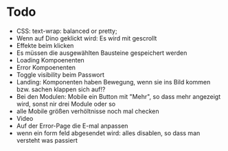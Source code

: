 # Todo
* CSS: text-wrap: balanced or pretty;
* Wenn auf Dino geklickt wird: Es wird mit gescrollt
* Effekte beim klicken
* Es müssen die ausgewählten Bausteine gespeichert werden
* Loading Kompoenenten
* Error Kompoenenten
* Toggle visibility beim Passwort
* Landing: Komponenten haben Bewegung, wenn sie ins Bild kommen bzw. sachen klappen sich auf!?
* Bei den Modulen: Mobile ein Button mit "Mehr", so dass mehr angezeigt wird, sonst nir drei Module oder so
* alle Mobile größen verhöltnisse noch mal checken
* Video
* Auf der Error-Page die E-mal anpassen
* wenn ein form feld abgesendet wird: alles disablen, so dass man versteht was passiert